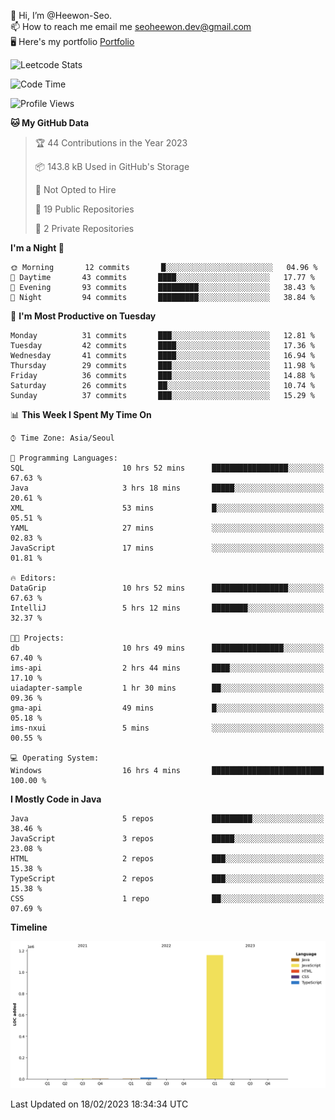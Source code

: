 👋 Hi, I’m @Heewon-Seo.  
📫 How to reach me email me seoheewon.dev@gmail.com   
🖥 Here's my portfolio [Portfolio](https://haileynotes.notion.site/HEEWON-SEO-f98fe97412ee4a6a94fd24fe6832f84c)

![Leetcode Stats](https://leetcode.card.workers.dev/?username=Heewon-Seo)

 <!--START_SECTION:waka-->
![Code Time](http://img.shields.io/badge/Code%20Time-251%20hrs%2052%20mins-blue)

![Profile Views](http://img.shields.io/badge/Profile%20Views-0-blue)

**🐱 My GitHub Data** 

> 🏆 44 Contributions in the Year 2023
 > 
> 📦 143.8 kB Used in GitHub's Storage 
 > 
> 🚫 Not Opted to Hire
 > 
> 📜 19 Public Repositories 
 > 
> 🔑 2 Private Repositories  
 > 
**I'm a Night 🦉** 

```text
🌞 Morning       12 commits       █░░░░░░░░░░░░░░░░░░░░░░░░   04.96 % 
🌆 Daytime       43 commits       ████░░░░░░░░░░░░░░░░░░░░░   17.77 % 
🌃 Evening       93 commits       █████████░░░░░░░░░░░░░░░░   38.43 % 
🌙 Night         94 commits       █████████░░░░░░░░░░░░░░░░   38.84 % 

```
📅 **I'm Most Productive on Tuesday** 

```text
Monday          31 commits       ███░░░░░░░░░░░░░░░░░░░░░░   12.81 % 
Tuesday         42 commits       ████░░░░░░░░░░░░░░░░░░░░░   17.36 % 
Wednesday       41 commits       ████░░░░░░░░░░░░░░░░░░░░░   16.94 % 
Thursday        29 commits       ███░░░░░░░░░░░░░░░░░░░░░░   11.98 % 
Friday          36 commits       ███░░░░░░░░░░░░░░░░░░░░░░   14.88 % 
Saturday        26 commits       ██░░░░░░░░░░░░░░░░░░░░░░░   10.74 % 
Sunday          37 commits       ███░░░░░░░░░░░░░░░░░░░░░░   15.29 % 

```


📊 **This Week I Spent My Time On** 

```text
⌚︎ Time Zone: Asia/Seoul

💬 Programming Languages: 
SQL                      10 hrs 52 mins      █████████████████░░░░░░░░   67.63 % 
Java                     3 hrs 18 mins       █████░░░░░░░░░░░░░░░░░░░░   20.61 % 
XML                      53 mins             █░░░░░░░░░░░░░░░░░░░░░░░░   05.51 % 
YAML                     27 mins             ░░░░░░░░░░░░░░░░░░░░░░░░░   02.83 % 
JavaScript               17 mins             ░░░░░░░░░░░░░░░░░░░░░░░░░   01.81 % 

🔥 Editors: 
DataGrip                 10 hrs 52 mins      █████████████████░░░░░░░░   67.63 % 
IntelliJ                 5 hrs 12 mins       ████████░░░░░░░░░░░░░░░░░   32.37 % 

🐱‍💻 Projects: 
db                       10 hrs 49 mins      ████████████████░░░░░░░░░   67.40 % 
ims-api                  2 hrs 44 mins       ████░░░░░░░░░░░░░░░░░░░░░   17.10 % 
uiadapter-sample         1 hr 30 mins        ██░░░░░░░░░░░░░░░░░░░░░░░   09.36 % 
gma-api                  49 mins             █░░░░░░░░░░░░░░░░░░░░░░░░   05.18 % 
ims-nxui                 5 mins              ░░░░░░░░░░░░░░░░░░░░░░░░░   00.55 % 

💻 Operating System: 
Windows                  16 hrs 4 mins       █████████████████████████   100.00 % 

```

**I Mostly Code in Java** 

```text
Java                     5 repos             █████████░░░░░░░░░░░░░░░░   38.46 % 
JavaScript               3 repos             █████░░░░░░░░░░░░░░░░░░░░   23.08 % 
HTML                     2 repos             ███░░░░░░░░░░░░░░░░░░░░░░   15.38 % 
TypeScript               2 repos             ███░░░░░░░░░░░░░░░░░░░░░░   15.38 % 
CSS                      1 repo              ██░░░░░░░░░░░░░░░░░░░░░░░   07.69 % 

```


**Timeline**

![Chart not found](https://raw.githubusercontent.com/Heewon-Seo/Heewon-Seo/main/charts/bar_graph.png) 


 Last Updated on 18/02/2023 18:34:34 UTC
<!--END_SECTION:waka-->

